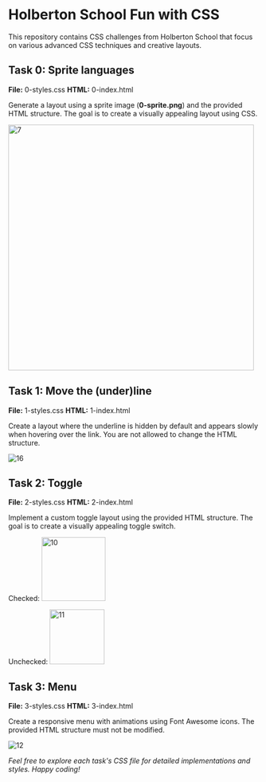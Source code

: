 # Holberton School Fun with CSS

This repository contains CSS challenges from Holberton School that focus on various advanced CSS techniques and creative layouts.

## Task 0: Sprite languages

**File:** 0-styles.css
**HTML:** 0-index.html

Generate a layout using a sprite image (**0-sprite.png**) and the provided HTML structure. The goal is to create a visually appealing layout using CSS.

<img width="493" alt="7" src="https://github.com/Miteto08/holbertonschool-Fun-with-CSS/assets/136317791/8144c76d-9c33-4990-8f72-26f399af44b3">

## Task 1: Move the (under)line

**File:** 1-styles.css
**HTML:** 1-index.html

Create a layout where the underline is hidden by default and appears slowly when hovering over the link. You are not allowed to change the HTML structure.

![16](https://github.com/Miteto08/holbertonschool-Fun-with-CSS/assets/136317791/cb70614b-c4cc-45af-9ea9-5f36a66e1a04)

## Task 2: Toggle

**File:** 2-styles.css
**HTML:** 2-index.html

Implement a custom toggle layout using the provided HTML structure. The goal is to create a visually appealing toggle switch.

Checked: 
<img width="128" alt="10" src="https://github.com/Miteto08/holbertonschool-Fun-with-CSS/assets/136317791/66ead38c-7a3f-41a3-96cb-947f94058df7">

Unchecked: 
<img width="110" alt="11" src="https://github.com/Miteto08/holbertonschool-Fun-with-CSS/assets/136317791/a70fb392-97d5-4dd4-8e95-c5b6a826ca6c">

## Task 3: Menu

**File:** 3-styles.css
**HTML:** 3-index.html

Create a responsive menu with animations using Font Awesome icons. The provided HTML structure must not be modified.

![12](https://github.com/Miteto08/holbertonschool-Fun-with-CSS/assets/136317791/a1b137f7-9cbd-42e6-a4f7-fbae41b8b426)

*Feel free to explore each task's CSS file for detailed implementations and styles. Happy coding!*
